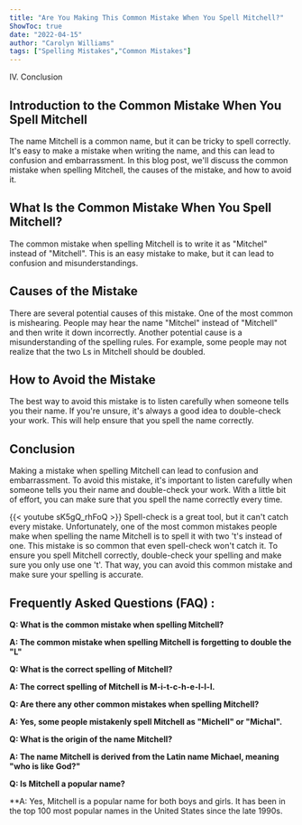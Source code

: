 ```yaml
---
title: "Are You Making This Common Mistake When You Spell Mitchell?"
ShowToc: true 
date: "2022-04-15"
author: "Carolyn Williams" 
tags: ["Spelling Mistakes","Common Mistakes"]
---
```

IV. Conclusion

## Introduction to the Common Mistake When You Spell Mitchell

The name Mitchell is a common name, but it can be tricky to spell correctly. It's easy to make a mistake when writing the name, and this can lead to confusion and embarrassment. In this blog post, we'll discuss the common mistake when spelling Mitchell, the causes of the mistake, and how to avoid it. 

## What Is the Common Mistake When You Spell Mitchell?

The common mistake when spelling Mitchell is to write it as "Mitchel" instead of "Mitchell". This is an easy mistake to make, but it can lead to confusion and misunderstandings.

## Causes of the Mistake

There are several potential causes of this mistake. One of the most common is mishearing. People may hear the name "Mitchel" instead of "Mitchell" and then write it down incorrectly. Another potential cause is a misunderstanding of the spelling rules. For example, some people may not realize that the two Ls in Mitchell should be doubled.

## How to Avoid the Mistake

The best way to avoid this mistake is to listen carefully when someone tells you their name. If you're unsure, it's always a good idea to double-check your work. This will help ensure that you spell the name correctly.

## Conclusion

Making a mistake when spelling Mitchell can lead to confusion and embarrassment. To avoid this mistake, it's important to listen carefully when someone tells you their name and double-check your work. With a little bit of effort, you can make sure that you spell the name correctly every time.

{{< youtube sK5gQ_rhFoQ >}} 
Spell-check is a great tool, but it can't catch every mistake. Unfortunately, one of the most common mistakes people make when spelling the name Mitchell is to spell it with two 't's instead of one. This mistake is so common that even spell-check won't catch it. To ensure you spell Mitchell correctly, double-check your spelling and make sure you only use one 't'. That way, you can avoid this common mistake and make sure your spelling is accurate.

## Frequently Asked Questions (FAQ) :
**Q: What is the common mistake when spelling Mitchell?**

**A: The common mistake when spelling Mitchell is forgetting to double the "L"**

**Q: What is the correct spelling of Mitchell?**

**A: The correct spelling of Mitchell is M-i-t-c-h-e-l-l-l.**

**Q: Are there any other common mistakes when spelling Mitchell?**

**A: Yes, some people mistakenly spell Mitchell as "Michell" or "Michal".**

**Q: What is the origin of the name Mitchell?**

**A: The name Mitchell is derived from the Latin name Michael, meaning "who is like God?"**

**Q: Is Mitchell a popular name?**

**A: Yes, Mitchell is a popular name for both boys and girls. It has been in the top 100 most popular names in the United States since the late 1990s.





